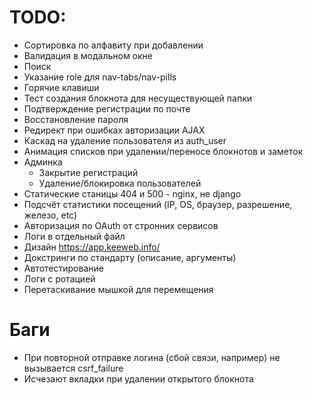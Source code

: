 # TODO:

* Сортировка по алфавиту при добавлении
* Валидация в модальном окне
* Поиск
* Указание role для nav-tabs/nav-pills
* Горячие клавиши
* Тест создания блокнота для несуществующей папки
* Подтверждение регистрации по почте
* Восстановление пароля
* Редирект при ошибках авторизации AJAX
* Каскад на удаление пользователя из auth_user
* Анимация списков при удалении/переносе блокнотов и заметок
* Админка
    * Закрытие регистраций
    * Удаление/блокировка пользователей
* Статические станицы 404 и 500 - nginx, не django
* Подсчёт статистики посещений (IP, OS, браузер, разрешение, железо, etc)
* Авторизация по OAuth от стронних сервисов
* Логи в отдельный файл
* Дизайн https://app.keeweb.info/
* Докстринги по стандарту (описание, аргументы)
* Автотестирование
* Логи с ротацией
* Перетаскивание мышкой для перемещения

# Баги

* При повторной отправке логина (сбой связи, например) не вызывается csrf_failure
* Исчезают вкладки при удалении открытого блокнота
